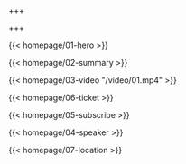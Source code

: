 +++

+++

{{< homepage/01-hero >}}

{{< homepage/02-summary >}}

{{< homepage/03-video "/video/01.mp4" >}}

{{< homepage/06-ticket >}}

{{< homepage/05-subscribe >}}

{{< homepage/04-speaker >}}

{{< homepage/07-location >}}

